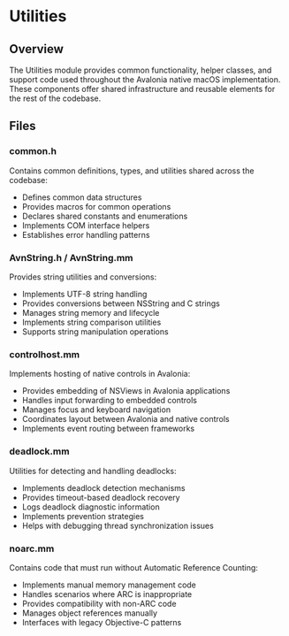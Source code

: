 # Utilities

## Overview
The Utilities module provides common functionality, helper classes, and support code used throughout the Avalonia native macOS implementation. These components offer shared infrastructure and reusable elements for the rest of the codebase.

## Files

### common.h
Contains common definitions, types, and utilities shared across the codebase:
- Defines common data structures
- Provides macros for common operations
- Declares shared constants and enumerations
- Implements COM interface helpers
- Establishes error handling patterns

### AvnString.h / AvnString.mm
Provides string utilities and conversions:
- Implements UTF-8 string handling
- Provides conversions between NSString and C strings
- Manages string memory and lifecycle
- Implements string comparison utilities
- Supports string manipulation operations

### controlhost.mm
Implements hosting of native controls in Avalonia:
- Provides embedding of NSViews in Avalonia applications
- Handles input forwarding to embedded controls
- Manages focus and keyboard navigation
- Coordinates layout between Avalonia and native controls
- Implements event routing between frameworks

### deadlock.mm
Utilities for detecting and handling deadlocks:
- Implements deadlock detection mechanisms
- Provides timeout-based deadlock recovery
- Logs deadlock diagnostic information
- Implements prevention strategies
- Helps with debugging thread synchronization issues

### noarc.mm
Contains code that must run without Automatic Reference Counting:
- Implements manual memory management code
- Handles scenarios where ARC is inappropriate
- Provides compatibility with non-ARC code
- Manages object references manually
- Interfaces with legacy Objective-C patterns 
